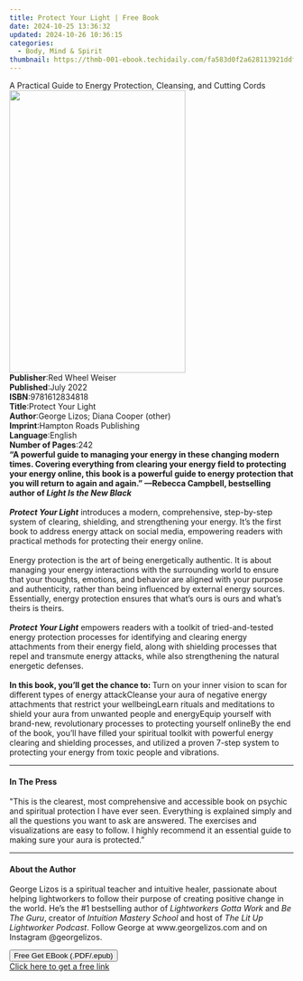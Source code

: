 ```yaml
---
title: Protect Your Light | Free Book
date: 2024-10-25 13:36:32
updated: 2024-10-26 10:36:15
categories:
  - Body, Mind & Spirit
thumbnail: https://thmb-001-ebook.techidaily.com/fa583d0f2a628113921ddf5f6c870d3d9649501ed3f3547f2a3fdb00eea58cb5.jpg
---
```

<main id="book-container">
  <div class="flex flex-col">
    <div class="book-brief flex-1 py-6 px-4 sm:p-6 md:py-10 md:px-8">
      <!-- brief-->
      <div class="book-brief-main">
        A Practical Guide to Energy Protection, Cleansing, and Cutting Cords
      </div>
    </div>
    <div
      class="book-meta-info flex-1 grid gap-4 col-start-1 col-end-3 row-start-1 sm:mb-6 sm:grid-cols-4 lg:gap-6 lg:col-start-2 lg:row-end-6 lg:row-span-6 lg:mb-0"
    >
      <div
        class="book-meta-info-left place-content-center mt-4 p-4 text-sm leading-6 col-start-2 col-span-2 dark:text-slate-400"
      >
        <img
          class="w-full h-500 object-cover rounded-lg sm:h-255 sm:col-span-2 lg:col-span-full"
          src="https://img-001-ebook.techidaily.com/a1a92b9a2832672545d47dad448b3d665b8437213eea3c4d533279c246eae832.jpg"
          alt=""
          width="312"
          height="500"
        />
      </div>
      <div
        class="book-meta-info-right mt-2 col-start-1 row-start-2 col-span-3 self-center"
      >
        <!-- meta data  -->
        <div class="flex flex-col px-4 md:px-8">
          <div class="flex-1">
            <strong>Publisher</strong>:<span class="px-2"
              >Red Wheel Weiser</span
            >
          </div>
          <div class="flex-1">
            <strong>Published</strong>:<span class="px-2">July 2022</span>
          </div>
          <div class="flex-1">
            <strong>ISBN</strong>:<span class="px-2">9781612834818</span>
          </div>
          <div class="flex-1">
            <strong>Title</strong>:<span class="px-2">Protect Your Light</span>
          </div>
          <div class="flex-1">
            <strong>Author</strong>:<span class="px-2"
              >George Lizos; Diana Cooper (other)</span
            >
          </div>
          <div class="flex-1">
            <strong>Imprint</strong>:<span class="px-2"
              >Hampton Roads Publishing</span
            >
          </div>
          <div class="flex-1">
            <strong>Language</strong>:<span class="px-2">English</span>
          </div>
          <div class="flex-1">
            <strong>Number of Pages</strong>:<span class="px-2">242</span>
          </div>
        </div>
      </div>
    </div>
    <div class="book-description flex-1 py-6 px-4 sm:p-6 md:py-10 md:px-8">
      <div class="book-description-main">
        <div accordion-content="" id="description">
          <b
            >“A powerful guide to managing your energy in these changing modern
            times. Covering everything from clearing your energy field to
            protecting your energy online, this book is a powerful guide to
            energy protection that you will return to again and again.” —Rebecca
            Campbell, bestselling author of <i>Light Is the New Black</i></b
          ><br />&nbsp;<br /><b><i>Protect Your Light</i></b
          >&nbsp;introduces a modern, comprehensive, step-by-step system of
          clearing, shielding, and strengthening your energy. It’s the first
          book to address energy attack on social media, empowering readers with
          practical methods for protecting their energy online.<br /><br />Energy
          protection is the art of being energetically authentic. It is about
          managing your energy interactions with the surrounding world to ensure
          that your thoughts, emotions, and behavior are aligned with your
          purpose and authenticity, rather than being influenced by external
          energy sources. Essentially, energy protection ensures that what’s
          ours is ours and what’s theirs is theirs.<br /><br /><b
            ><i>Protect Your Light</i></b
          >&nbsp;empowers readers with a toolkit of tried-and-tested energy
          protection processes for identifying and clearing energy attachments
          from their energy field, along with shielding processes that repel and
          transmute energy attacks, while also strengthening the natural
          energetic defenses.<br /><br /><b
            >In this book, you’ll get the chance to: </b
          >Turn on your inner vision to scan for different types of energy
          attackCleanse your aura of negative energy attachments that restrict
          your wellbeingLearn rituals and meditations to shield your aura from
          unwanted people and energyEquip yourself with brand-new, revolutionary
          processes to protecting yourself onlineBy the end of the book, you’ll
          have filled your spiritual toolkit with powerful energy clearing and
          shielding processes, and utilized a proven 7-step system to protecting
          your energy from toxic people and vibrations.
        </div>
        <div class="accordion-fader"></div>
      </div>
    </div>
    <div class="book-excerpts flex-1 py-6 px-4 sm:p-6 md:py-10 md:px-8">
      <!-- excerpts-->
      <div class="book-excerpts-main">
        <hr />
        <h4 class="placeholder placeholder-heading">
          <span>In The Press</span>
        </h4>
        <p>
          "This is the clearest, most comprehensive and accessible book on
          psychic and spiritual protection I have ever seen. Everything is
          explained simply and all the questions you want to ask are answered.
          The exercises and visualizations are easy to follow. I highly
          recommend it an essential guide to making sure your aura is
          protected.”
        </p>
      </div>
    </div>
    <div class="book-about-author flex-1 py-6 px-4 sm:p-6 md:py-10 md:px-8">
      <!-- about author-->
      <div class="book-main-author-main">
        <hr />
        <h4 class="placeholder placeholder-heading">
          <span>About the Author</span>
        </h4>
        <p>
          George Lizos is a spiritual teacher and intuitive healer, passionate
          about helping lightworkers to follow their purpose of creating
          positive change in the world. He’s the #1 bestselling author of
          <i>Lightworkers Gotta Work</i> and <i>Be The Guru</i>, creator of
          <i>Intuition Mastery School</i> and host of
          <i>The Lit Up Lightworker Podcast</i>. Follow George at
          <span>www.georgelizos.com</span> and on Instagram @georgelizos.
        </p>
      </div>
    </div>
    <div class="book-free-get flex-1 py-6 px-4 sm:p-6 md:py-10 md:px-8">
      <button
        id="btn-free-get"
        class="bg-blue-500 hover:bg-blue-700 text-white font-bold py-2 px-4 rounded"
      >
        Free Get EBook (.PDF/.epub)
      </button>
      <div id="countdown-display" class="px-2 text-lg mt-2"></div>
      <a
        id="free-link"
        class="hidden bg-blue-500 hover:bg-blue-700 text-white font-bold py-2 px-4 rounded"
        href="https://www.ebooks.com/en-us/book/210367962/protect-your-light/george-lizos/"
        target="_blank"
        >Click here to get a free link</a
      >
    </div>
    <script>
      let countdownTime = 0;
      let countdownInterval = null;
      document
        .getElementById('btn-free-get')
        .addEventListener('click', startCountdown);
      function startCountdown() {
        countdownTime = new Date().getTime() + 60000 * 3;
        countdownInterval = setInterval(updateCountdown, 1000);
        document.getElementById('btn-free-get').disabled = true;
        document
          .getElementById('btn-free-get')
          .classList.add('bg-gray-500', 'cursor-not-allowed');
      }
      function updateCountdown() {
        let currentTime = new Date().getTime();
        let timeLeft = countdownTime - currentTime;
        let secondsLeft = Math.floor(timeLeft / 1000);
        document.getElementById('countdown-display').innerHTML =
          `Remaining time: ${secondsLeft} seconds.`;
        if (secondsLeft <= 0) {
          clearInterval(countdownInterval);
          document.getElementById('btn-free-get').classList.add('hidden');
          document.getElementById('free-link').classList.remove('hidden');
          document.getElementById('countdown-display').innerHTML = '';
        }
      }
    </script>
  </div>
</main>
